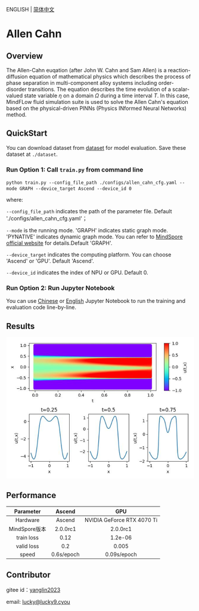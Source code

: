 ENGLISH | [简体中文](README_CN.md)

# Allen Cahn

## Overview

The Allen-Cahn euqation (after John W. Cahn and Sam Allen) is a reaction-diffusion equation of mathematical physics which describes the process of phase separation in multi-component alloy systems including order-disorder transitions. The equation describes the time evolution of a scalar-valued state variable $\eta$ on a domain $\Omega$ during a time interval $T$. In this case, MindFLow fluid simulation suite is used to solve the Allen Cahn's equation based on the physical-driven PINNs (Physics INformed Neural Networks) method.

## QuickStart

You can download dataset from [dataset](https://download.mindspore.cn/mindscience/mindflow/dataset/applications/research/allen_cahn/) for model evaluation. Save these dataset at `./dataset`.

### Run Option 1: Call `train.py` from command line

```shell
python train.py --config_file_path ./configs/allen_cahn_cfg.yaml --mode GRAPH --device_target Ascend --device_id 0
```

where:

`--config_file_path` indicates the path of the parameter file. Default './configs/allen_cahn_cfg.yaml'；

`--mode` is the running mode. 'GRAPH' indicates static graph mode. 'PYNATIVE' indicates dynamic graph mode. You can refer to [MindSpore official website](https://www.mindspore.cn/docs/en/r2.0.0-alpha/design/dynamic_graph_and_static_graph.html) for details.Default 'GRAPH'.

`--device_target` indicates the computing platform. You can choose 'Ascend' or 'GPU'. Default 'Ascend'.

`--device_id` indicates the index of NPU or GPU. Default 0.

### Run Option 2: Run Jupyter Notebook

You can use [Chinese](allen_cahn_CN.ipynb) or [English](allen_cahn.ipynb) Jupyter Notebook to run the training and evaluation code line-by-line.

## Results

![Allen Cahn PINNs](images/result.jpg)

## Performance

|        Parameter         |        Ascend               |    GPU       |
|:----------------------:|:--------------------------:|:---------------:|
|     Hardware         |     Ascend      |      NVIDIA GeForce RTX 4070 Ti       |
|     MindSpore版本   |        2.0.0rc1            |      2.0.0rc1       |
|        train loss      |       0.12                |       1.2e-06       |
|        valid loss      |        0.2               |       0.005    |
|        speed          |     0.6s/epoch       |    0.09s/epoch  |

## Contributor

gitee id：[yanglin2023](https://gitee.com/yanglin2023)

email: lucky@lucky9.cyou
